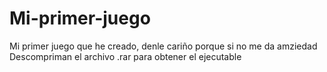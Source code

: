 # Mi-primer-juego
Mi primer juego que he creado, denle cariño porque si no me da amziedad
Descompriman el archivo .rar para obtener el ejecutable
